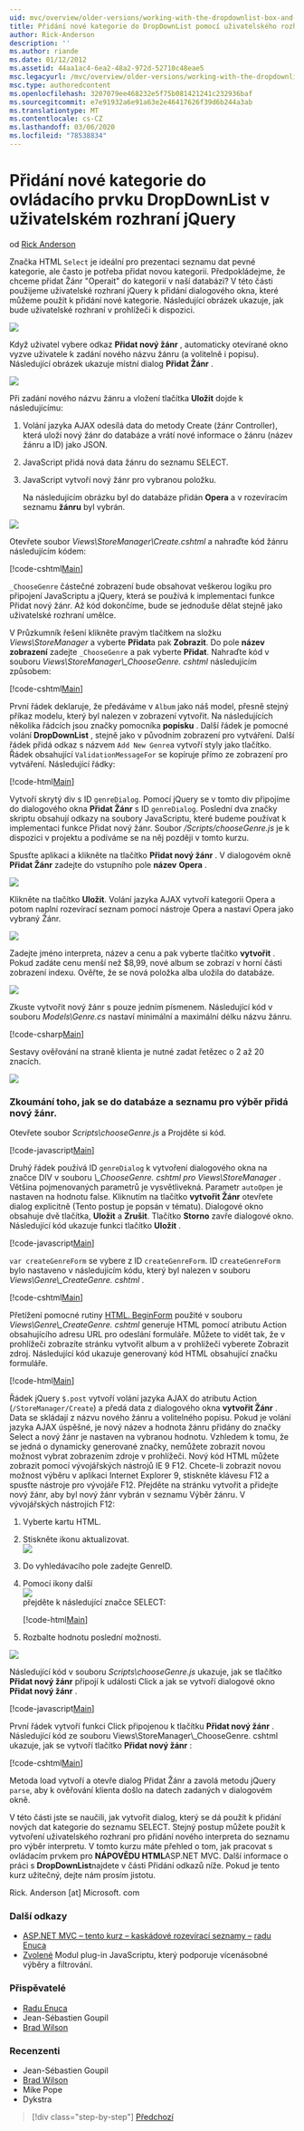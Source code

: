 ```yaml
---
uid: mvc/overview/older-versions/working-with-the-dropdownlist-box-and-jquery/adding-a-new-category-to-the-dropdownlist-using-jquery-ui
title: Přidání nové kategorie do DropDownList pomocí uživatelského rozhraní jQuery | Microsoft Docs
author: Rick-Anderson
description: ''
ms.author: riande
ms.date: 01/12/2012
ms.assetid: 44aa1ac4-6ea2-48a2-972d-52710c48eae5
msc.legacyurl: /mvc/overview/older-versions/working-with-the-dropdownlist-box-and-jquery/adding-a-new-category-to-the-dropdownlist-using-jquery-ui
msc.type: authoredcontent
ms.openlocfilehash: 3207079ee468232e5f75b081421241c232936baf
ms.sourcegitcommit: e7e91932a6e91a63e2e46417626f39d6b244a3ab
ms.translationtype: MT
ms.contentlocale: cs-CZ
ms.lasthandoff: 03/06/2020
ms.locfileid: "78538834"
---
```

# <a name="adding-a-new-category-to-the-dropdownlist-using-jquery-ui"></a>Přidání nové kategorie do ovládacího prvku DropDownList v uživatelském rozhraní jQuery

od [Rick Anderson](https://twitter.com/RickAndMSFT)

Značka HTML `Select` je ideální pro prezentaci seznamu dat pevné kategorie, ale často je potřeba přidat novou kategorii. Předpokládejme, že chceme přidat Žánr "Operait" do kategorií v naší databázi? V této části použijeme uživatelské rozhraní jQuery k přidání dialogového okna, které můžeme použít k přidání nové kategorie. Následující obrázek ukazuje, jak bude uživatelské rozhraní v prohlížeči k dispozici.

![](adding-a-new-category-to-the-dropdownlist-using-jquery-ui/_static/image1.png)

Když uživatel vybere odkaz **Přidat nový žánr** , automaticky otevírané okno vyzve uživatele k zadání nového názvu žánru (a volitelně i popisu). Následující obrázek ukazuje místní dialog **Přidat Žánr** .

![](adding-a-new-category-to-the-dropdownlist-using-jquery-ui/_static/image2.png)

Při zadání nového názvu žánru a vložení tlačítka **Uložit** dojde k následujícímu:

1. Volání jazyka AJAX odesílá data do metody Create (žánr Controller), která uloží nový žánr do databáze a vrátí nové informace o žánru (název žánru a ID) jako JSON.
2. JavaScript přidá nová data žánru do seznamu SELECT.
3. JavaScript vytvoří nový žánr pro vybranou položku.

   Na následujícím obrázku byl do databáze přidán **Opera** a v rozevíracím seznamu **žánru** byl vybrán. 

![](adding-a-new-category-to-the-dropdownlist-using-jquery-ui/_static/image3.png)

Otevřete soubor *Views\StoreManager\Create.cshtml* a nahraďte kód žánru následujícím kódem:

[!code-cshtml[Main](adding-a-new-category-to-the-dropdownlist-using-jquery-ui/samples/sample1.cshtml)]

`_ChooseGenre` částečné zobrazení bude obsahovat veškerou logiku pro připojení JavaScriptu a jQuery, která se používá k implementaci funkce Přidat nový žánr. Až kód dokončíme, bude se jednoduše dělat stejně jako uživatelské rozhraní umělce.

V Průzkumník řešení klikněte pravým tlačítkem na složku *Views\StoreManager* a vyberte **Přidat**a pak **Zobrazit**. Do pole **název zobrazení** zadejte `_ChooseGenre` a pak vyberte **Přidat**. Nahraďte kód v souboru *Views\StoreManager\\_ChooseGenre. cshtml* následujícím způsobem:

[!code-cshtml[Main](adding-a-new-category-to-the-dropdownlist-using-jquery-ui/samples/sample2.cshtml)]

První řádek deklaruje, že předáváme v `Album` jako náš model, přesně stejný příkaz modelu, který byl nalezen v zobrazení vytvořit. Na následujících několika řádcích jsou značky pomocníka **popisku** . Další řádek je pomocné volání **DropDownList** , stejně jako v původním zobrazení pro vytváření. Další řádek přidá odkaz s názvem `Add New Genre`a vytvoří styly jako tlačítko. Řádek obsahující `ValidationMessageFor` se kopíruje přímo ze zobrazení pro vytváření. Následující řádky:

[!code-html[Main](adding-a-new-category-to-the-dropdownlist-using-jquery-ui/samples/sample3.html)]

Vytvoří skrytý div s ID `genreDialog`. Pomocí jQuery se v tomto div připojíme do dialogového okna **Přidat Žánr** s ID `genreDialog`. Poslední dva značky skriptu obsahují odkazy na soubory JavaScriptu, které budeme používat k implementaci funkce Přidat nový žánr. Soubor */Scripts/chooseGenre.js* je k dispozici v projektu a podíváme se na něj později v tomto kurzu.

Spusťte aplikaci a klikněte na tlačítko **Přidat nový žánr** . V dialogovém okně **Přidat Žánr** zadejte do vstupního pole **název** **Opera** .

![](adding-a-new-category-to-the-dropdownlist-using-jquery-ui/_static/image4.png)

Klikněte na tlačítko **Uložit**. Volání jazyka AJAX vytvoří kategorii Opera a potom naplní rozevírací seznam pomocí nástroje Opera a nastaví Opera jako vybraný Žánr.

![](adding-a-new-category-to-the-dropdownlist-using-jquery-ui/_static/image5.png)

Zadejte jméno interpreta, název a cenu a pak vyberte tlačítko **vytvořit** . Pokud zadáte cenu menší než $8,99, nové album se zobrazí v horní části zobrazení indexu. Ověřte, že se nová položka alba uložila do databáze.

![](adding-a-new-category-to-the-dropdownlist-using-jquery-ui/_static/image6.png)

Zkuste vytvořit nový žánr s pouze jedním písmenem. Následující kód v souboru *Models\Genre.cs* nastaví minimální a maximální délku názvu žánru.

[!code-csharp[Main](adding-a-new-category-to-the-dropdownlist-using-jquery-ui/samples/sample4.cs)]

Sestavy ověřování na straně klienta je nutné zadat řetězec o 2 až 20 znacích.

![](adding-a-new-category-to-the-dropdownlist-using-jquery-ui/_static/image7.png)

### <a name="examining-how-a-new-genre-is-added-to-the-database-and-the-select-list"></a>Zkoumání toho, jak se do databáze a seznamu pro výběr přidá nový žánr.

Otevřete soubor *Scripts\chooseGenre.js* a Projděte si kód.

[!code-javascript[Main](adding-a-new-category-to-the-dropdownlist-using-jquery-ui/samples/sample5.js)]

Druhý řádek používá ID `genreDialog` k vytvoření dialogového okna na značce DIV v souboru *\\_ChooseGenre. cshtml pro Views\StoreManager* . Většina pojmenovaných parametrů je vysvětlivekná. Parametr `autoOpen` je nastaven na hodnotu false. Kliknutím na tlačítko **vytvořit Žánr** otevřete dialog explicitně (Tento postup je popsán v tématu). Dialogové okno obsahuje dvě tlačítka, **Uložit** a **Zrušit**. Tlačítko **Storno** zavře dialogové okno. Následující kód ukazuje funkci tlačítko **Uložit** .

[!code-javascript[Main](adding-a-new-category-to-the-dropdownlist-using-jquery-ui/samples/sample6.js)]

`var createGenreForm` se vybere z ID `createGenreForm`. ID `createGenreForm` bylo nastaveno v následujícím kódu, který byl nalezen v souboru *Views\Genre\\_CreateGenre. cshtml* .

[!code-cshtml[Main](adding-a-new-category-to-the-dropdownlist-using-jquery-ui/samples/sample7.cshtml)]

Přetížení pomocné rutiny [HTML. BeginForm](https://msdn.microsoft.com/library/dd492714.aspx) použité v souboru *Views\Genre\\_CreateGenre. cshtml* generuje HTML pomocí atributu Action obsahujícího adresu URL pro odeslání formuláře. Můžete to vidět tak, že v prohlížeči zobrazíte stránku vytvořit album a v prohlížeči vyberete Zobrazit zdroj. Následující kód ukazuje generovaný kód HTML obsahující značku formuláře.

[!code-html[Main](adding-a-new-category-to-the-dropdownlist-using-jquery-ui/samples/sample8.html)]

Řádek jQuery `$.post` vytvoří volání jazyka AJAX do atributu Action (`/StoreManager/Create`) a předá data z dialogového okna **vytvořit Žánr** . Data se skládají z názvu nového žánru a volitelného popisu. Pokud je volání jazyka AJAX úspěšné, je nový název a hodnota žánru přidány do značky Select a nový žánr je nastaven na vybranou hodnotu. Vzhledem k tomu, že se jedná o dynamicky generované značky, nemůžete zobrazit novou možnost vybrat zobrazením zdroje v prohlížeči. Nový kód HTML můžete zobrazit pomocí vývojářských nástrojů IE 9 F12. Chcete-li zobrazit novou možnost výběru v aplikaci Internet Explorer 9, stiskněte klávesu F12 a spusťte nástroje pro vývojáře F12. Přejděte na stránku vytvořit a přidejte nový žánr, aby byl nový žánr vybrán v seznamu Výběr žánru. V vývojářských nástrojích F12:

1. Vyberte kartu HTML.
2. Stiskněte ikonu aktualizovat.  
    ![](adding-a-new-category-to-the-dropdownlist-using-jquery-ui/_static/image8.png)
3. Do vyhledávacího pole zadejte GenreID.
4. Pomocí ikony další   
    ![](adding-a-new-category-to-the-dropdownlist-using-jquery-ui/_static/image9.png)  
   přejděte k následující značce SELECT:

    [!code-html[Main](adding-a-new-category-to-the-dropdownlist-using-jquery-ui/samples/sample9.html)]
5. Rozbalte hodnotu poslední možnosti.

![](adding-a-new-category-to-the-dropdownlist-using-jquery-ui/_static/image10.png)

Následující kód v souboru *Scripts\chooseGenre.js* ukazuje, jak se tlačítko **Přidat nový žánr** připojí k události Click a jak se vytvoří dialogové okno **Přidat nový žánr** .

[!code-javascript[Main](adding-a-new-category-to-the-dropdownlist-using-jquery-ui/samples/sample10.js)]

První řádek vytvoří funkci Click připojenou k tlačítku **Přidat nový žánr** . Následující kód ze souboru Views\StoreManager\\_ChooseGenre. cshtml ukazuje, jak se vytvoří tlačítko **Přidat nový žánr** :

[!code-cshtml[Main](adding-a-new-category-to-the-dropdownlist-using-jquery-ui/samples/sample11.cshtml)]

Metoda load vytvoří a otevře dialog Přidat Žánr a zavolá metodu jQuery `parse`, aby k ověřování klienta došlo na datech zadaných v dialogovém okně.

V této části jste se naučili, jak vytvořit dialog, který se dá použít k přidání nových dat kategorie do seznamu SELECT. Stejný postup můžete použít k vytvoření uživatelského rozhraní pro přidání nového interpreta do seznamu pro výběr interpretu. V tomto kurzu máte přehled o tom, jak pracovat s ovládacím prvkem pro **NÁPOVĚDU HTML**ASP.NET MVC. Další informace o práci s **DropDownList**najdete v části Přidání odkazů níže. Pokud je tento kurz užitečný, dejte nám prosím jistotu.

Rick. Anderson [at] Microsoft. com

### <a name="additional-references"></a>Další odkazy

- [ASP.NET MVC – tento kurz – kaskádové rozevírací seznamy –](https://weblogs.asp.net/raduenuca/archive/2011/03/06/asp-net-mvc-cascading-dropdown-lists-tutorial-part-1-defining-the-problem-and-the-context.aspx) [radu Enuca](https://weblogs.asp.net/raduenuca/default.aspx)
- [Zvolené](https://harvesthq.github.com/chosen/) Modul plug-in JavaScriptu, který podporuje vícenásobné výběry a filtrování.

### <a name="contributors"></a>Přispěvatelé

- [Radu Enuca](https://weblogs.asp.net/raduenuca/default.aspx)
- Jean-Sébastien Goupil
- [Brad Wilson](http://bradwilson.typepad.com/)

### <a name="reviewers"></a>Recenzenti

- Jean-Sébastien Goupil
- [Brad Wilson](http://bradwilson.typepad.com/)
- Mike Pope
- Dykstra

> [!div class="step-by-step"]
> [Předchozí](examining-how-aspnet-mvc-scaffolds-the-dropdownlist-helper.md)
